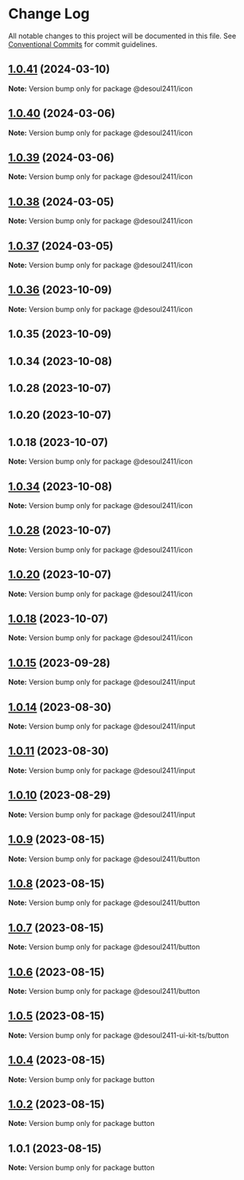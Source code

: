 # Change Log

All notable changes to this project will be documented in this file.
See [Conventional Commits](https://conventionalcommits.org) for commit guidelines.

## [1.0.41](https://github.com/Desoul2411/desoul2411-ui-kit-ts/compare/@desoul2411/icon@1.0.40...@desoul2411/icon@1.0.41) (2024-03-10)

**Note:** Version bump only for package @desoul2411/icon

## [1.0.40](https://github.com/Desoul2411/desoul2411-ui-kit-ts/compare/@desoul2411/icon@1.0.39...@desoul2411/icon@1.0.40) (2024-03-06)

**Note:** Version bump only for package @desoul2411/icon

## [1.0.39](https://github.com/Desoul2411/desoul2411-ui-kit-ts/compare/@desoul2411/icon@1.0.38...@desoul2411/icon@1.0.39) (2024-03-06)

**Note:** Version bump only for package @desoul2411/icon

## [1.0.38](https://github.com/Desoul2411/desoul2411-ui-kit-ts/compare/@desoul2411/icon@1.0.37...@desoul2411/icon@1.0.38) (2024-03-05)

**Note:** Version bump only for package @desoul2411/icon

## [1.0.37](https://github.com/Desoul2411/desoul2411-ui-kit-ts/compare/@desoul2411/icon@1.0.36...@desoul2411/icon@1.0.37) (2024-03-05)

**Note:** Version bump only for package @desoul2411/icon

## [1.0.36](https://github.com/Desoul2411/desoul2411-ui-kit-ts/compare/@desoul2411/icon@1.0.35...@desoul2411/icon@1.0.36) (2023-10-09)

**Note:** Version bump only for package @desoul2411/icon

## 1.0.35 (2023-10-09)

## 1.0.34 (2023-10-08)

## 1.0.28 (2023-10-07)

## 1.0.20 (2023-10-07)

## 1.0.18 (2023-10-07)

**Note:** Version bump only for package @desoul2411/icon

## [1.0.34](https://github.com/Desoul2411/desoul2411-ui-kit-ts/compare/v1.0.33...v1.0.34) (2023-10-08)

**Note:** Version bump only for package @desoul2411/icon

## [1.0.28](https://github.com/Desoul2411/desoul2411-ui-kit-ts/compare/v1.0.27...v1.0.28) (2023-10-07)

**Note:** Version bump only for package @desoul2411/icon

## [1.0.20](https://github.com/Desoul2411/desoul2411-ui-kit-ts/compare/v1.0.18...v1.0.20) (2023-10-07)

**Note:** Version bump only for package @desoul2411/icon

## [1.0.18](https://github.com/Desoul2411/desoul2411-ui-kit-ts/compare/v1.0.15...v1.0.18) (2023-10-07)

**Note:** Version bump only for package @desoul2411/icon

## [1.0.15](https://github.com/Desoul2411/desoul2411-ui-kit-ts/compare/v1.0.14...v1.0.15) (2023-09-28)

**Note:** Version bump only for package @desoul2411/input

## [1.0.14](https://github.com/Desoul2411/desoul2411-ui-kit-ts/compare/v1.0.13...v1.0.14) (2023-08-30)

**Note:** Version bump only for package @desoul2411/input

## [1.0.11](https://github.com/Desoul2411/desoul2411-ui-kit-ts/compare/v1.0.10...v1.0.11) (2023-08-30)

**Note:** Version bump only for package @desoul2411/input

## [1.0.10](https://github.com/Desoul2411/desoul2411-ui-kit-ts/compare/v1.0.9...v1.0.10) (2023-08-29)

**Note:** Version bump only for package @desoul2411/input

## [1.0.9](https://github.com/Desoul2411/desoul2411-ui-kit-ts/compare/v1.0.8...v1.0.9) (2023-08-15)

**Note:** Version bump only for package @desoul2411/button

## [1.0.8](https://github.com/Desoul2411/desoul2411-ui-kit-ts/compare/v1.0.7...v1.0.8) (2023-08-15)

**Note:** Version bump only for package @desoul2411/button

## [1.0.7](https://github.com/Desoul2411/desoul2411-ui-kit-ts/compare/v1.0.6...v1.0.7) (2023-08-15)

**Note:** Version bump only for package @desoul2411/button

## [1.0.6](https://github.com/Desoul2411/desoul2411-ui-kit-ts/compare/v1.0.5...v1.0.6) (2023-08-15)

**Note:** Version bump only for package @desoul2411/button

## [1.0.5](https://github.com/Desoul2411/desoul2411-ui-kit-ts/compare/v1.0.4...v1.0.5) (2023-08-15)

**Note:** Version bump only for package @desoul2411-ui-kit-ts/button

## [1.0.4](https://github.com/Desoul2411/desoul2411-ui-kit-ts/compare/v1.0.2...v1.0.4) (2023-08-15)

**Note:** Version bump only for package button

## [1.0.2](https://github.com/Desoul2411/desoul2411-ui-kit-ts/compare/v1.0.1...v1.0.2) (2023-08-15)

**Note:** Version bump only for package button

## 1.0.1 (2023-08-15)

**Note:** Version bump only for package button
